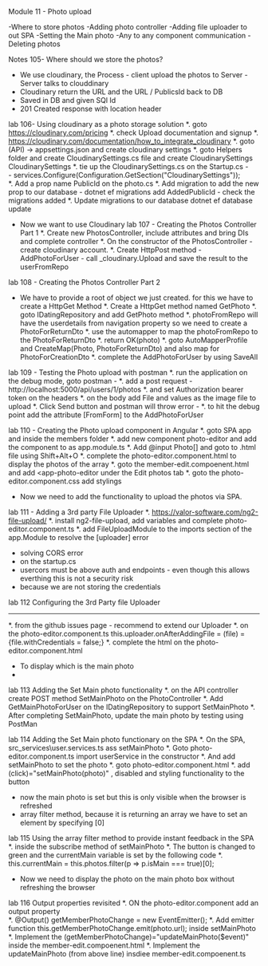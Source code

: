 Module 11 - Photo upload

-Where to store photos
-Adding photo controller
-Adding file uploader to out SPA
-Setting the Main photo
-Any to any component communication
-Deleting photos

Notes 105- Where should we store the photos?
- We use cloudinary, the Process - client upload the photos to Server - Server talks to clouddinary
- Cloudinary return the URL and the URL / PublicsId back to DB
- Saved in DB and given SQl Id
- 201 Created response with location header

lab 106- Using cloudinary as a photo storage solution
*. goto https://cloudinary.com/pricing
*. check Upload documentation and signup
*. https://cloudinary.com/documentation/how_to_integrate_cloudinary
*. goto (API) -> appsettings.json and create cloudinary settings
*. goto Helpers folder and create CloudinarySettings.cs file and create CloudinarySettings CloudinarySettings
*. tie up the CloudinarySettings.cs on the Startup.cs -  
      - services.Configure<CloudinarySettings>(Configuration.GetSection("CloudinarySettings"));  
*. Add a prop name PublicId on the photo.cs
*. Add migration to add the new prop to our database -  dotnet ef migrations add AddedPublicId - check the migrations added
*. Update migrations to our database dotnet ef database update

- Now we want to use Cloudinary
lab 107 - Creating the Photos Controller Part 1
*. Create new PhotosController, include attributes and bring DIs and complete controller
*. On the constructor of the PhotosController - create cloudinary account.
*. Create HttpPost method - AddPhotoForUser - call _cloudinary.Upload and save the result to the userFromRepo

lab 108 - Creating the Photos Controller Part 2
- We have to provide a root of object we just created. for this we have to create a HttpGet Method
*. Create a HttpGet method named GetPhoto
*. goto IDatingRepository and add GetPhoto method
*. photoFromRepo will have the userdetails from navigation property so we need to create a PhotoForReturnDto
*. use the automapper to map the photoFromRepo to the PhotoForReturnDto
*. return OK(photo)
*. goto AutoMapperProfile and CreateMap(Photo, PhotoForReturnDto) and also map for PhotoForCreationDto
*. complete the AddPhotoForUser by using SaveAll

lab 109 - Testing the Photo upload with postman
*. run the application on the debug mode, goto postman -
*. add a post request - http://localhost:5000/api/users/1/photos
*. and set Authorization bearer token on the headers
*. on the body add File and values as the image file to upload
*. Click Send button and postman will throw error -
*. to hit the debug point add the attribute [FromForm] to the AddPhotoForUser

lab 110 - Creating the Photo upload component in Angular
*. goto SPA app and inside the members folder
*. add new component photo-editor and add the component to as app.module.ts
*. Add @input Photo[] and goto to .html file using Shift+Alt+O
*. complete the photo-editor.component.html to display the photos of the array
*. goto the member-edit.compoenent.html and add  <app-photo-editor  under the Edit photos tab
*. goto the photo-editor.component.css add stylings

- Now we need to add the functionality to upload the photos via SPA.

lab 111 - Adding a 3rd party File Uploader
*. https://valor-software.com/ng2-file-upload/
*. install ng2-file-upload, add variables and complete photo-editor.component.ts
*. add FileUploadModule to the imports section of the app.Module to resolve the [uploader] error

- solving CORS error
- on the startup.cs
- usercors must be above auth and endpoints - even though this allows everthing this is not a security risk
- because we are not storing the credentials

lab 112 Configuring the 3rd Party file Uploader
***
*. from the github issues page - recommend to extend our Uploader
*. on the photo-editor.component.ts this.uploader.onAfterAddingFile = (file) = {file.withCredentials = false;}
*. complete the html on the photo-editor.component.html


- To display which is the main photo
-
lab 113 Adding the Set Main photo functionality
*. on the API controller create POST method SetMainPhoto on the PhotoController
*. Add GetMainPhotoForUser on the IDatingRepository to support SetMainPhoto
*. After completing SetMainPhoto, update the main photo by testing using PostMan

lab 114 Adding the Set Main photo functionary on the SPA
*. On the SPA, src\_services\user.services.ts ass setMainPhoto
*. Goto photo-editor.component.ts import userService in the constructor
*. And add setMainPhoto to set the photo
*. goto photo-editor.component.html
*. add (click)="setMainPhoto(photo)" , disabled and styling functionality to the button

- now the main photo is set but this is only visible when the browser is refreshed
- array filter method, because it is returning an array we have to set an element by specifying [0]

lab 115  Using the array filter method to provide instant feedback in the SPA
*. inside the subscribe method of setMainPhoto
*. The button is changed to green and the currentMain variable is set by the following code
*. this.currentMain = this.photos.filter(p => p.isMain === true)[0];

- Now we need to display the photo on the main photo box without refreshing the browser

lab 116 Output properties revisited
*. ON the photo-editor.component add an output property  
*. @Output() getMemberPhotoChange = new EventEmitter<string>();
*. Add emitter function this.getMemberPhotoChange.emit(photo.url); inside setMainPhoto
*. Implement the (getMemberPhotoChange)="updateMainPhoto($event)" inside the member-edit.compoenent.html
*. Implement the updateMainPhoto (from above line) insdiee member-edit.compoenent.ts
